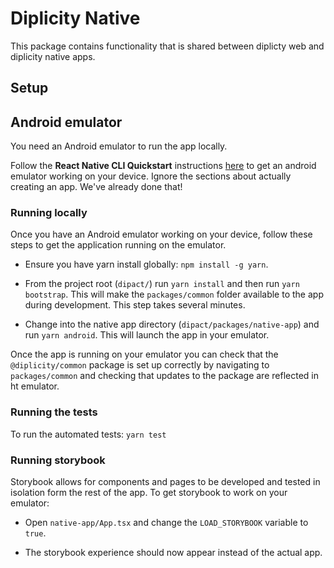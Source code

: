 # Diplicity Native

This package contains functionality that is shared between diplicty web and diplicity native apps.

## Setup

## Android emulator

You need an Android emulator to run the app locally.

Follow the **React Native CLI Quickstart** instructions [here](https://reactnative.dev/docs/environment-setup) to get an android emulator working on your device. Ignore the sections about actually creating an app. We've already done that!

### Running locally

Once you have an Android emulator working on your device, follow these steps to get the application running on the emulator.

* Ensure you have yarn install globally: `npm install -g yarn`.

* From the project root (`dipact/`) run `yarn install` and then run `yarn bootstrap`. This will make the `packages/common` folder available to the app during development. This step takes several minutes.

* Change into the native app directory (`dipact/packages/native-app`) and run `yarn android`. This will launch the app in your emulator.

Once the app is running on your emulator you can check that the `@diplicity/common` package is set up correctly by navigating to `packages/common` and checking that updates to the package are reflected in ht emulator.

### Running the tests

To run the automated tests: `yarn test`

### Running storybook

Storybook allows for components and pages to be developed and tested in isolation form the rest of the app. To get storybook to work on your emulator:

* Open `native-app/App.tsx` and change the `LOAD_STORYBOOK` variable to `true`.

* The storybook experience should now appear instead of the actual app.
